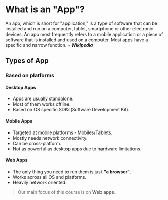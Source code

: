 # What is an "App"?

An app, which is short for "application," is a type of software that can be installed and run on a computer, tablet, smartphone or other electronic devices. An app most frequently refers to a mobile application or a piece of software that is installed and used on a computer. Most apps have a specific and narrow function. - **_Wikipedia_**

## Types of App

### Based on platforms

#### Desktop Apps

- Apps are usually standalone.
- Most of them works offline.
- Based on OS specific SDKs(Software Development Kit).

#### Mobile Apps

- Targeted at mobile platforms - Mobiles/Tablets.
- Mostly needs network connectivity.
- Can be cross-platform.
- Not as powerful as desktop apps due to hardware limitations.

#### Web Apps

- The only thing you need to run them is just **"a browser"**.
- Works across all OS and platforms.
- Heavily network oriented.

> Our main focus of this course is on **Web apps**.
